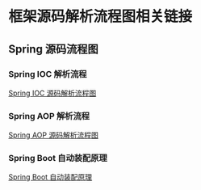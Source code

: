 # 框架源码解析流程图相关链接

## Spring 源码流程图
### Spring IOC 解析流程
[Spring IOC 源码解析流程图](./logs/source/Spring-AOP%20源码.png)
### Spring AOP 解析流程
[Spring AOP 源码解析流程图](./logs/source/Spring-IOC%20源码.png)
### Spring Boot 自动装配原理
[Spring Boot 自动装配原理](./logs/source/Spring-Boot%20自动装配原理.png)